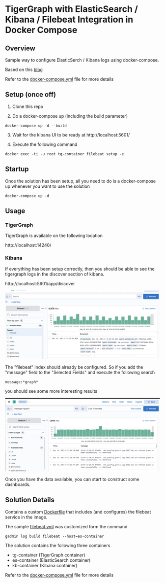 #  TigerGraph with ElasticSearch / Kibana / Filebeat Integration in Docker Compose

## Overview 

Sample way to configure ElasticSerch / Kibana logs using docker-compose.

Based on this [blog](https://medium.com/@huangkai.hsu-/centralized-tigergraph-logs-with-elasticsearch-kibana-and-filebeat-dadf308d3aea)

Refer to the [docker-compose.yml](docker-compose.yml) file for more details

## Setup (once off)

1. Clone this repo 

2. Do a docker-compose up (including the build parameter)
```
docker-compose up -d --build
```

3. Wait for the kibana UI to be ready at http://localhost:5601/

4. Execute the following command
```
docker exec -ti -u root tg-container filebeat setup -e
```

## Startup

Once the solution has been setup, all you need to do is a docker-compose up whenever you want to use the solution 

```
docker-compose up -d
```


## Usage

### TigerGraph

TigerGraph is available on the following location

http://localhost:14240/


### Kibana

If everything has been setup correctly, then you should be able to see the tigergraph logs in the discover section of kibana. 

http://localhost:5601/app/discover


![Discover Default](./docs/images/discover-default.png)


The "filebeat" index should already be configured. So if you add the "message" field to the "Selected Fields" and execute the following search

```
message:*graph*
```

you should see some more interesting results

![Discover Sample](./docs/images/discover-sample.png)


Once you have the data available, you can start to construct some dashboards.


## Solution Details 

Contains a custom [Dockerfile](src/main/docker/tigergraph/Dockerfile) that includes (and configures) the filebeat service in the image. 

The sample [filebeat.yml](src/main/docker/tigergraph/filebeat.yml) was customized form the command
```
gadmin log build filebeat --host=es-container
```

The solution contains the following three containers

* tg-container (TigerGraph container)
* es-container (ElasticSearch container)
* kb-container (Kibana container)

Refer to the [docker-compose.yml](docker-compose.yml) file for more details
